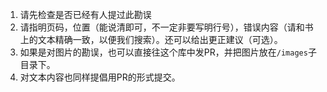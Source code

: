 1. 请先检查是否已经有人提过此勘误
1. 请指明页码，位置（能说清即可，不一定非要写明行号），错误内容（请和书上的文本精确一致，以便我们搜索）。还可以给出更正建议（可选）。
1. 如果是对图片的勘误，也可以直接往这个库中发PR，并把图片放在`/images`子目录下。
1. 对文本内容也同样提倡用PR的形式提交。
